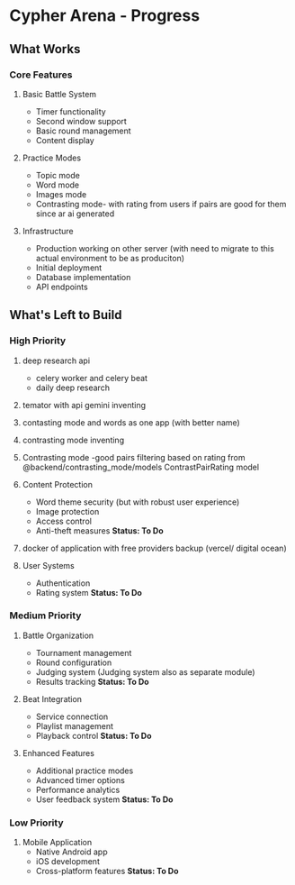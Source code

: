 # Cypher Arena - Progress

## What Works

### Core Features
1. Basic Battle System
   - Timer functionality
   - Second window support
   - Basic round management
   - Content display

2. Practice Modes
   - Topic mode
   - Word mode
   - Images mode
   - Contrasting mode- with rating from users if pairs are good for them since ar ai generated

3. Infrastructure
   - Production working on other server (with need to migrate to this actual environment to be as produciton)
   - Initial deployment
   - Database implementation
   - API endpoints

## What's Left to Build

### High Priority
1. deep research api 
   - celery worker and celery beat
   - daily deep research
2. temator with api gemini inventing
3. contasting mode and  words as one app (with better name)
3. contrasting mode inventing

4. Contrasting mode
   -good pairs filtering based on rating from @backend/contrasting_mode/models ContrastPairRating model
2. Content Protection
   - Word theme security (but with robust user experience)
   - Image protection
   - Access control
   - Anti-theft measures
   **Status: To Do**
5. docker of application with free providers backup (vercel/ digital ocean)
3. User Systems
   - Authentication
   - Rating system
   **Status: To Do**

### Medium Priority
1. Battle Organization
   - Tournament management
   - Round configuration
   - Judging system (Judging system also as separate module)
   - Results tracking
   **Status: To Do**

2. Beat Integration
   - Service connection
   - Playlist management
   - Playback control
   **Status: To Do**

3. Enhanced Features
   - Additional practice modes
   - Advanced timer options
   - Performance analytics
   - User feedback system
   **Status: To Do**

### Low Priority
1. Mobile Application
   - Native Android app
   - iOS development
   - Cross-platform features
   **Status: To Do**